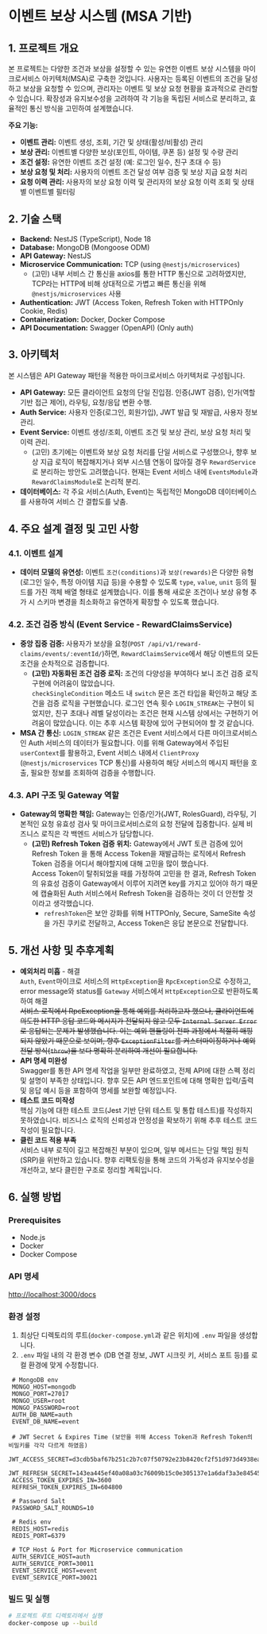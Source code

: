 # 이벤트 보상 시스템 (MSA 기반)

## 1. 프로젝트 개요

본 프로젝트는 다양한 조건과 보상을 설정할 수 있는 유연한 이벤트 보상 시스템을 마이크로서비스 아키텍처(MSA)로 구축한 것입니다. 사용자는 등록된 이벤트의 조건을 달성하고 보상을 요청할 수 있으며, 관리자는 이벤트 및 보상 요청 현황을 효과적으로 관리할 수 있습니다. 확장성과 유지보수성을 고려하여 각 기능을 독립된 서비스로 분리하고, 효율적인 통신 방식을 고민하여 설계했습니다.

**주요 기능:**
* **이벤트 관리:** 이벤트 생성, 조회, 기간 및 상태(활성/비활성) 관리
* **보상 관리:** 이벤트별 다양한 보상(포인트, 아이템, 쿠폰 등) 설정 및 수량 관리
* **조건 설정:** 유연한 이벤트 조건 설정 (예: 로그인 일수, 친구 초대 수 등)
* **보상 요청 및 처리:** 사용자의 이벤트 조건 달성 여부 검증 및 보상 지급 요청 처리
* **요청 이력 관리:** 사용자의 보상 요청 이력 및 관리자의 보상 요청 이력 조회 및 상태별 이벤트별 필터링

## 2. 기술 스택

* **Backend:** NestJS (TypeScript), Node 18
* **Database:** MongoDB (Mongoose ODM)
* **API Gateway:** NestJS
* **Microservice Communication:** TCP (using `@nestjs/microservices`)
  * (고민) 내부 서비스 간 통신을 axios를 통한 HTTP 통신으로 고려하였지만, TCP라는 HTTP에 비해 상대적으로 가볍고 빠른 통신을 위해 `@nestjs/microservices` 사용
* **Authentication:** JWT (Access Token, Refresh Token with HTTPOnly Cookie, Redis)
* **Containerization:** Docker, Docker Compose
* **API Documentation:** Swagger (OpenAPI) (Only auth)

## 3. 아키텍처

본 시스템은 API Gateway 패턴을 적용한 마이크로서비스 아키텍처로 구성됩니다.

* **API Gateway:** 모든 클라이언트 요청의 단일 진입점. 인증(JWT 검증), 인가(역할 기반 접근 제어), 라우팅, 요청/응답 변환 수행.
* **Auth Service:** 사용자 인증(로그인, 회원가입), JWT 발급 및 재발급, 사용자 정보 관리.
* **Event Service:** 이벤트 생성/조회, 이벤트 조건 및 보상 관리, 보상 요청 처리 및 이력 관리.
    * (고민) 초기에는 이벤트와 보상 요청 처리를 단일 서비스로 구성했으나, 향후 보상 지급 로직이 복잡해지거나 외부 시스템 연동이 많아질 경우 `RewardService`로 분리하는 방안도 고려했습니다. 현재는 Event 서비스 내에 `EventsModule`과 `RewardClaimsModule`로 논리적 분리.
* **데이터베이스:** 각 주요 서비스(Auth, Event)는 독립적인 MongoDB 데이터베이스를 사용하여 서비스 간 결합도를 낮춤.

## 4. 주요 설계 결정 및 고민 사항

### 4.1. 이벤트 설계
* **데이터 모델의 유연성:** 이벤트 `조건(conditions)`과 `보상(rewards)`은 다양한 유형(로그인 일수, 특정 아이템 지급 등)을 수용할 수 있도록 `type`, `value`, `unit` 등의 필드를 가진 객체 배열 형태로 설계했습니다. 이를 통해 새로운 조건이나 보상 유형 추가 시 스키마 변경을 최소화하고 유연하게 확장할 수 있도록 했습니다.

### 4.2. 조건 검증 방식 (Event Service - RewardClaimsService)
* **중앙 집중 검증:** 사용자가 보상을 요청(`POST /api/v1/reward-claims/events/:eventId/`)하면, `RewardClaimsService`에서 해당 이벤트의 모든 조건을 순차적으로 검증합니다.
  * **(고민) 자동화된 조건 검증 로직:** 조건의 다양성을 부여하다 보니 조건 검증 로직 구현에 어려움이 많았습니다. <br>
  `checkSingleCondition` 메소드 내 `switch` 문은 조건 타입을 확인하고 해당 조건을 검증 로직을 구현했습니다. 로그인 연속 횟수 `LOGIN_STREAK`는 구현이 되었지만, 친구 초대나 레벨 달성이라는 조건은 현재 시스템 상에서는 구현하기 어려움이 많았습니다. 이는 추후 시스템 확장에 있어 구현되어야 할 것 같습니다.
* **MSA 간 통신:** `LOGIN_STREAK` 같은 조건은 Event 서비스에서 다른 마이크로서비스인 Auth 서비스의 데이터가 필요합니다. 이를 위해 Gateway에서 주입된 `userContext`를 활용하고, Event 서비스 내에서 `ClientProxy` (`@nestjs/microservices` TCP 통신)를 사용하여 해당 서비스의 메시지 패턴을 호출, 필요한 정보를 조회하여 검증을 수행합니다.
    

### 4.3. API 구조 및 Gateway 역할
* **Gateway의 명확한 책임:** Gateway는 인증/인가(JWT, RolesGuard), 라우팅, 기본적인 요청 유효성 검사 및 마이크로서비스로의 요청 전달에 집중합니다. 실제 비즈니스 로직은 각 백엔드 서비스가 담당합니다.
  * **(고민) Refresh Token 검증 위치:** Gateway에서 JWT 토큰 검증에 있어 Refresh Token 을 통해 Access Token을 재발급하는 로직에서 Refresh Token 검증을 어디서 해야할지에 대해 고민을 많이 했습니다.<br>
  Access Token이 탈취되었을 때를 가정하여 고민을 한 결과, Refresh Token의 유효성 검증이 Gateway에서 이루어 지려면 key를 가지고 있어야 하기 때문에 캡슐화된 Auth 서비스에서 Refresh Token을 검증하는 것이 더 안전할 것이라고 생각했습니다.
    * `refreshToken`은 보안 강화를 위해 HTTPOnly, Secure, SameSite 속성을 가진 쿠키로 전달하고, Access Token은 응답 본문으로 전달합니다.

## 5. 개선 사항 및 추후계획
* **예외처리 미흡** - 해결<br>
`Auth`, `Event`마이크로 서비스의 `HttpException`을 `RpcException`으로 수정하고, error message와 status를 `Gateway` 서비스에서 `HttpException`으로 반환하도록 하여 해결 <br>
~~서비스 로직에서 RpcException을 통해 예외를 처리하고자 했으나, 클라이언트에 의도한 HTTP 응답 코드와 메시지가 전달되지 않고 모두 `Internal Server Error`로 응답되는 문제가 발생했습니다. 이는 예외 핸들링이 전파 과정에서 적절히 매핑되지 않았기 때문으로 보이며, 향후 `ExceptionFilter`를 커스터마이징하거나 예외 전달 방식(`throw`)을 보다 명확히 분리하여 개선이 필요합니다.~~
* **API 명세 미완성**<br>
Swagger를 통한 API 명세 작업을 일부만 완료하였고, 전체 API에 대한 스펙 정리 및 설명이 부족한 상태입니다. 향후 모든 API 엔드포인트에 대해 명확한 입력/출력 및 응답 예시 등을 포함하여 명세를 보완할 예정입니다.
* **테스트 코드 미작성**<br>
핵심 기능에 대한 테스트 코드(Jest 기반 단위 테스트 및 통합 테스트)를 작성하지 못하였습니다. 비즈니스 로직의 신뢰성과 안정성을 확보하기 위해 추후 테스트 코드 작성이 필요합니다.
* **클린 코드 적용 부족**<br>
서비스 내부 로직이 길고 복잡해진 부분이 있으며, 일부 메서드는 단일 책임 원칙(SRP)을 위반하고 있습니다. 향후 리팩토링을 통해 코드의 가독성과 유지보수성을 개선하고, 보다 클린한 구조로 정리할 계획입니다.

## 6. 실행 방법

### Prerequisites
* Node.js
* Docker
* Docker Compose

### API 명세
[http://localhost:3000/docs](http://localhost:3000/docs)

### 환경 설정
1.  최상단 디렉토리의 루트(`docker-compose.yml`과 같은 위치)에 `.env` 파일을 생성합니다.
2.  `.env` 파일 내의 각 환경 변수 (DB 연결 정보, JWT 시크릿 키, 서비스 포트 등)를 로컬 환경에 맞게 수정합니다.
   ```env
    # MongoDB env
    MONGO_HOST=mongodb
    MONGO_PORT=27017
    MONGO_USER=root
    MONGO_PASSWORD=root
    AUTH_DB_NAME=auth
    EVENT_DB_NAME=event

    # JWT Secret & Expires Time (보안을 위해 Access Token과 Refresh Token의 비밀키를 각각 다르게 하였음)
    JWT_ACCESS_SECRET=d3cdb5baf67b251c2b7c07f50792e23b8420cf2f51d973d4938ea178dfca2f60614f0d2477d881e8507554071bced22a9904bed6f7b03a529dd4ebb0a5bff025
    JWT_REFRESH_SECRET=143ea445ef40a08a03c76009b15c0e305137e1a6daf3a3e8454546447bdc87d5d2e9bed0cfc2d49998de698f21c44c18354d3de6c213888bd501643fc3448393
    ACCESS_TOKEN_EXPIRES_IN=3600
    REFRESH_TOKEN_EXPIRES_IN=604800

    # Password Salt
    PASSWORD_SALT_ROUNDS=10

    # Redis env
    REDIS_HOST=redis
    REDIS_PORT=6379

    # TCP Host & Port for Microservice communication
    AUTH_SERVICE_HOST=auth
    AUTH_SERVICE_PORT=30011
    EVENT_SERVICE_HOST=event
    EVENT_SERVICE_PORT=30021
   ``` 

### 빌드 및 실행
```bash
# 프로젝트 루트 디렉토리에서 실행
docker-compose up --build